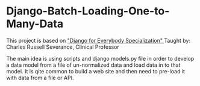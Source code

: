 # Django-Batch-Loading-One-to-Many-Data
This project is based on ["Django for Everybody Specialization" ](https://www.coursera.org/specializations/django)
Taught by: Charles Russell Severance, Clinical Professor

The main idea is using scripts and django models.py file in order to develop a data model from a file of un-normalized data and load data in to that model. It is qite common to build a web site and then need to pre-load it with data from a file or API.
